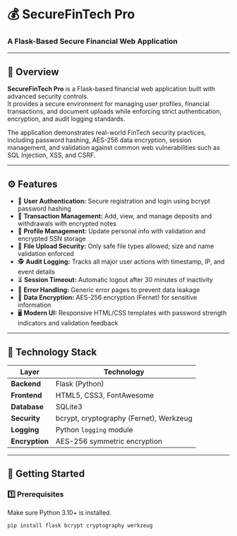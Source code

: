 # 💰 SecureFinTech Pro  
### A Flask-Based Secure Financial Web Application  

---

## 🧩 Overview

**SecureFinTech Pro** is a Flask-based financial web application built with advanced security controls.  
It provides a secure environment for managing user profiles, financial transactions, and document uploads while enforcing strict authentication, encryption, and audit logging standards.  

The application demonstrates real-world FinTech security practices, including password hashing, AES-256 data encryption, session management, and validation against common web vulnerabilities such as SQL Injection, XSS, and CSRF.

---

## ⚙️ Features

- 🔐 **User Authentication:** Secure registration and login using bcrypt password hashing  
- 🧾 **Transaction Management:** Add, view, and manage deposits and withdrawals with encrypted notes  
- 🧠 **Profile Management:** Update personal info with validation and encrypted SSN storage  
- 🧱 **File Upload Security:** Only safe file types allowed; size and name validation enforced  
- 🕵️ **Audit Logging:** Tracks all major user actions with timestamp, IP, and event details  
- ⏳ **Session Timeout:** Automatic logout after 30 minutes of inactivity  
- 🧰 **Error Handling:** Generic error pages to prevent data leakage  
- 🧮 **Data Encryption:** AES-256 encryption (Fernet) for sensitive information  
- 🖥️ **Modern UI:** Responsive HTML/CSS templates with password strength indicators and validation feedback  

---

## 🧠 Technology Stack

| Layer | Technology |
|--------|-------------|
| **Backend** | Flask (Python) |
| **Frontend** | HTML5, CSS3, FontAwesome |
| **Database** | SQLite3 |
| **Security** | bcrypt, cryptography (Fernet), Werkzeug |
| **Logging** | Python `logging` module |
| **Encryption** | AES-256 symmetric encryption |

---

## 🚀 Getting Started

### **1️⃣ Prerequisites**
Make sure Python 3.10+ is installed.

```bash
pip install flask bcrypt cryptography werkzeug
